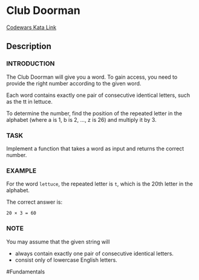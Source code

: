 # Club Doorman

[Codewars Kata Link](https://www.codewars.com/kata/5c563cb78dac1951c2d60f01/python)

## Description

### INTRODUCTION
The Club Doorman will give you a word. To gain access, you need to provide the right number according to the given word.

Each word contains exactly one pair of consecutive identical letters, such as the tt in lettuce.

To determine the number, find the position of the repeated letter in the alphabet (where a is 1, b is 2, ..., z is 26) and multiply it by 3.

### TASK
Implement a function that takes a word as input and returns the correct number.

### EXAMPLE
For the word `lettuce`, the repeated letter is `t`, which is the 20th letter in the alphabet.

The correct answer is:

```
20 × 3 = 60
```

### NOTE
You may assume that the given string will

- always contain exactly one pair of consecutive identical letters.
- consist only of lowercase English letters.

#Fundamentals
